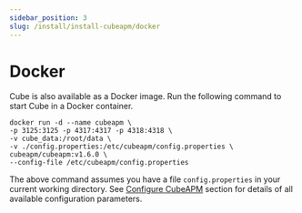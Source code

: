 ```yaml
---
sidebar_position: 3
slug: /install/install-cubeapm/docker
---
```


# Docker

Cube is also available as a Docker image. Run the following command to start Cube in a Docker container.

```shell
docker run -d --name cubeapm \
-p 3125:3125 -p 4317:4317 -p 4318:4318 \
-v cube_data:/root/data \
-v ./config.properties:/etc/cubeapm/config.properties \
cubeapm/cubeapm:v1.6.0 \
--config-file /etc/cubeapm/config.properties
```

The above command assumes you have a file `config.properties` in your current working directory. See [Configure CubeAPM](../02_configure/02_configure.md) section for details of all available configuration parameters.
